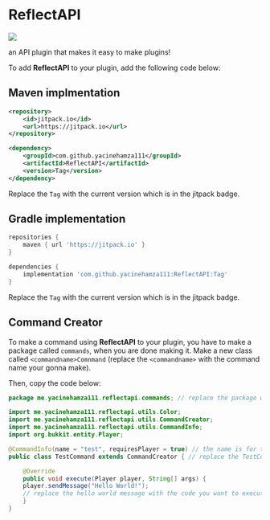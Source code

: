 # ReflectAPI
![](https://jitpack.io/v/yacinehamza111/ReflectAPI.svg)

an API plugin that makes it easy to make plugins!


To add **ReflectAPI** to your plugin, add the following code below:

## Maven implmentation

```xml
<repository>
	<id>jitpack.io</id>
	<url>https://jitpack.io</url>
</repository>
```

```xml
<dependency>
	<groupId>com.github.yacinehamza111</groupId>
	<artifactId>ReflectAPI</artifactId>
	<version>Tag</version>
</dependency>
```

Replace the `Tag` with the current version which is in the jitpack badge.



## Gradle implementation

```gradle
repositories {
	maven { url 'https://jitpack.io' }
}
```


```gradle
dependencies {
	implementation 'com.github.yacinehamza111:ReflectAPI:Tag'
}
```

Replace the `Tag` with the current version which is in the jitpack badge.


## Command Creator

To make a command using **ReflectAPI** to your plugin, you have to make a package called `commands`, when you are done making it. Make a new class called `<commandname>Comnmand` (replace the `<commandname>` with the command name your gonna make).

Then, copy the code below:

```Java
package me.yacinehamza111.reflectapi.commands; // replace the package with your package or else you will get an error.

import me.yacinehamza111.reflectapi.utils.Color;
import me.yacinehamza111.reflectapi.utils.CommandCreator;
import me.yacinehamza111.reflectapi.utils.CommandInfo;
import org.bukkit.entity.Player;

@CommandInfo(name = "test", requiresPlayer = true) // the name is for the command name (also, replace the 'test' command name to your command name), and the requiresPlayer just makes it so if the command requires a player to execute it, then keep it to true. Otherwise make it false to make it so only console can run the command.
public class TestCommand extends CommandCreator { // replace the TestCommand class to your class (don't rename your class to TestCommand since its not necessary)

    @Override
    public void execute(Player player, String[] args) {
	player.sendMessage("Hello World!");
	// replace the hello world message with the code you want to execute when you run the command.
    }
}

```
